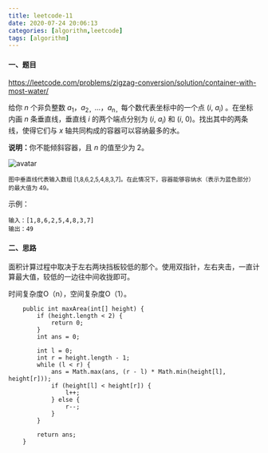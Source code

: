 ```yaml
---
title: leetcode-11
date: 2020-07-24 20:06:13
categories: [algorithm,leetcode]
tags: [algorithm]
---
```

#### 一、题目
https://leetcode.com/problems/zigzag-conversion/solution/container-with-most-water/

<p>给你 <em>n</em> 个非负整数 <em>a</em><sub>1</sub>，<em>a</em><sub>2，</sub>...，<em>a</em><sub>n，</sub>每个数代表坐标中的一个点&nbsp;(<em>i</em>,&nbsp;<em>a<sub>i</sub></em>) 。在坐标内画 <em>n</em> 条垂直线，垂直线 <em>i</em>&nbsp;的两个端点分别为&nbsp;(<em>i</em>,&nbsp;<em>a<sub>i</sub></em>) 和 (<em>i</em>, 0)。找出其中的两条线，使得它们与&nbsp;<em>x</em>&nbsp;轴共同构成的容器可以容纳最多的水。</p>

<p><strong>说明：</strong>你不能倾斜容器，且&nbsp;<em>n</em>&nbsp;的值至少为 2。

![avatar](https://aliyun-lc-upload.oss-cn-hangzhou.aliyuncs.com/aliyun-lc-upload/uploads/2018/07/25/question_11.jpg)

<p><small>图中垂直线代表输入数组 [1,8,6,2,5,4,8,3,7]。在此情况下，容器能够容纳水（表示为蓝色部分）的最大值为 49。</small></p>

示例：

```
输入：[1,8,6,2,5,4,8,3,7]
输出：49
```

#### 二、思路
面积计算过程中取决于左右两块挡板较低的那个。使用双指针，左右夹击，一直计算最大值，较低的一边往中间收拢即可。

时间复杂度O（n），空间复杂度O（1）。

```
    public int maxArea(int[] height) {
        if (height.length < 2) {
            return 0;
        }
        int ans = 0;

        int l = 0;
        int r = height.length - 1;
        while (l < r) {
            ans = Math.max(ans, (r - l) * Math.min(height[l], height[r]));
            if (height[l] < height[r]) {
                l++;
            } else {
                r--;
            }
        }

        return ans;
    }
```
